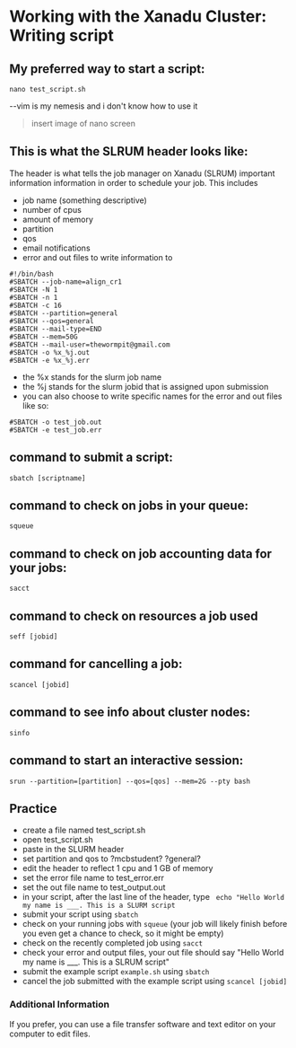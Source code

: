 # Working with the Xanadu Cluster: Writing script

## My preferred way to start a script:

```
nano test_script.sh 
```
--vim is my nemesis and i don't know how to use it 

> insert image of nano screen 


## This is what the SLRUM header looks like:
The header is what tells the job manager on Xanadu (SLRUM) important information information in order to schedule your job.
This includes 
- job name (something descriptive)
- number of cpus
- amount of memory 
- partition
- qos 
- email notifications
- error and out files to write  information to 

```
#!/bin/bash
#SBATCH --job-name=align_cr1
#SBATCH -N 1
#SBATCH -n 1
#SBATCH -c 16
#SBATCH --partition=general
#SBATCH --qos=general
#SBATCH --mail-type=END
#SBATCH --mem=50G
#SBATCH --mail-user=thewormpit@gmail.com
#SBATCH -o %x_%j.out
#SBATCH -e %x_%j.err
```
- the %x stands for the slurm job name 
- the %j stands for the slurm jobid that is assigned upon submission
- you can also choose to write specific names for the error and out files like so:


```
#SBATCH -o test_job.out
#SBATCH -e test_job.err
```

## command to submit a script:
```
sbatch [scriptname]
```

## command to check on jobs in your queue:
```
squeue
```

## command to check on job accounting data for your jobs:
```
sacct
```

## command to check on resources a job used
```
seff [jobid] 
```

## command for cancelling a job:
```
scancel [jobid]
```

## command to see info about cluster nodes:
```
sinfo 
```

## command to start an interactive session:
```
srun --partition=[partition] --qos=[qos] --mem=2G --pty bash
```


## Practice
- create a file named test_script.sh
- open test_script.sh 
- paste in the SLURM header 
- set partition and qos to ?mcbstudent? ?general?
- edit the header to reflect 1 cpu and 1 GB of memory
- set the error file name to test_error.err 
- set the out file name to test_output.out
- in your script, after the last line of the header, type ` echo "Hello World my name is ___. This is a SLURM script`
- submit your script using `sbatch` 
- check on your running jobs with `squeue` (your job will likely finish before you even get a chance to check, so it might be empty)
- check on the recently completed job using `sacct`
- check your error and output files, your out file should say "Hello World my name is ___. This is a SLRUM script"
- submit the example script `example.sh` using `sbatch  `
- cancel the job submitted with the example script using `scancel [jobid]`


### Additional Information
If you prefer, you can use a file transfer software and text editor on your computer to edit files. 

